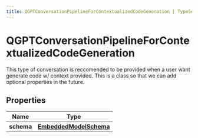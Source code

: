 ```yaml
---
title: QGPTConversationPipelineForContextualizedCodeGeneration | TypeScript SDK
---
```



# QGPTConversationPipelineForContextualizedCodeGeneration

This type of conversation is reccomended to be provided when a user want generate code w/ context provided.  This is a class so that we can add optional properties in the future.

## Properties

Name | Type
------------ | -------------
**schema** | [**EmbeddedModelSchema**](EmbeddedModelSchema)


